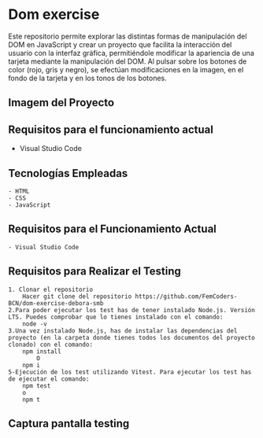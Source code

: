 # Dom exercise
Este repositorio permite explorar las distintas formas de manipulación del DOM en JavaScript y crear un proyecto que facilita la interacción del usuario con la interfaz gráfica, permitiéndole modificar la apariencia de una tarjeta mediante la manipulación del DOM. Al pulsar sobre los botones de color (rojo, gris y negro), se efectúan modificaciones en la imagen, en el fondo de la tarjeta y en los tonos de los botones.

## Imagem del Proyecto


## Requisitos para el funcionamiento actual
- Visual Studio Code

## Tecnologías Empleadas
    - HTML
    - CSS
    - JavaScript

## Requisitos para el Funcionamiento Actual
    - Visual Studio Code

## Requisitos para Realizar el Testing
    1. Clonar el repositorio
        Hacer git clone del repositorio https://github.com/FemCoders-BCN/dom-exercise-debora-smb
    2.Para poder ejecutar los test has de tener instalado Node.js. Versión LTS. Puedes comprobar que lo tienes instalado con el comando:
        node -v
    3.Una vez instalado Node.js, has de instalar las dependencias del proyecto (en la carpeta donde tienes todos los documentos del proyecto clonado) con el comando:
        npm install
            O
        npm i
    5-Ejecución de los test utilizando Vitest. Para ejecutar los test has de ejecutar el comando:
        npm test
        o
        npm t

## Captura pantalla testing
<!-- inserir imagen test -->
